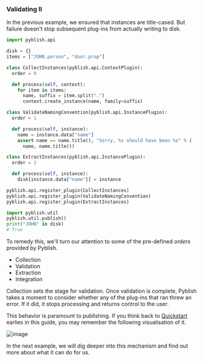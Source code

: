 ### Validating II

In the previous example, we ensured that instances are title-cased. But failure doesn't stop subsequent plug-ins from actually writing to disk.

```python
import pyblish.api

disk = {}
items = ["JOHN.person", "door.prop"]

class CollectInstances(pyblish.api.ContextPlugin):
  order = 0

  def process(self, context):
    for item in items:
      name, suffix = item.split(".")
      context.create_instance(name, family=suffix)

class ValidateNamingConvention(pyblish.api.InstancePlugin):
  order = 1

  def process(self, instance):
    name = instance.data["name"]
    assert name == name.title(), "Sorry, %s should have been %s" % (
      name, name.title())

class ExtractInstances(pyblish.api.InstancePlugin):
  order = 2

  def process(self, instance):
    disk[instance.data["name"]] = instance

pyblish.api.register_plugin(CollectInstances)
pyblish.api.register_plugin(ValidateNamingConvention)
pyblish.api.register_plugin(ExtractInstances)

import pyblish.util
pyblish.util.publish()
print("JOHN" in disk)
# True
```

To remedy this, we'll turn our attention to some of the pre-defined *orders* provided by Pyblish.

- Collection
- Validation
- Extraction
- Integration

Collection sets the stage for validation. Once validation is complete, Pyblish takes a moment to consider whether any of the plug-ins that ran threw an error. If it did, it stops processing and returns control to the user. 

This behavior is paramount to publishing. If you think back to [Quickstart](02-quickstart.md) earlies in this guide, you may remember the following visualisation of it.

![image](https://cloud.githubusercontent.com/assets/2152766/12515092/752725ea-c11e-11e5-923c-ace968721a38.png)

In the next example, we will dig deeper into this mechanism and find out more about what it can do for us.
